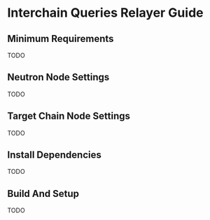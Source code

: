 # Interchain Queries Relayer Guide

## Minimum Requirements
TODO

## Neutron Node Settings
TODO

## Target Chain Node Settings
TODO

## Install Dependencies
TODO

## Build And Setup
TODO
